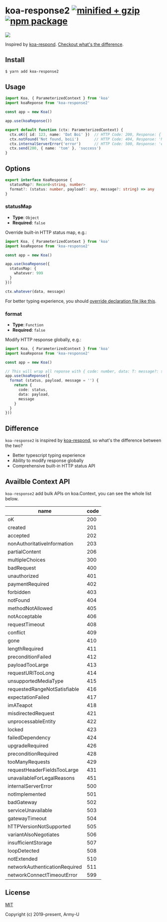 # koa-response2 [![minified + gzip](https://badgen.net/bundlephobia/minzip/koa-response2)](https://bundlephobia.com/result?p=koa-response2) [![npm package](https://flat.badgen.net/npm/v/koa-response2)](https://www.npmjs.com/package/koa-response2)

<img src="https://i.imgur.com/1jFwIsD.png" />

Inspired by [koa-respond](https://github.com/jeffijoe/koa-respond). [Checkout what's the difference](#Difference).

## Install

```bash
$ yarn add koa-response2
```

## Usage

```typescript
import Koa, { ParameterizedContext } from 'koa'
import koaReponse from 'koa-response2'

const app = new Koa()

app.use(koaReponse())

export default function (ctx: ParameterizedContext) {
  ctx.oK({ id: 123, name: 'Dat Boi' })  // HTTP Code: 200, Response: { id: 123, name: 'Dat Boi' }
  ctx.notFound('Not found, boii')       // HTTP Code: 404, Response: 'Not found, boii'
  ctx.internalServerError('error')      // HTTP Code: 500, Response: 'error'
  ctx.send(200, { name: 'tom' }, 'success')
}
```

## Options

```typescript
export interface KoaResponse {
  statusMap?: Record<string, number>
  format?: (status: number, payload?: any, message?: string) => any
}
```

### statusMap

- **Type**: `Object`
- **Required**: `false`

Override built-in HTTP status map, e.g.: 

```typescript
import Koa, { ParameterizedContext } from 'koa'
import koaReponse from 'koa-response2'

const app = new Koa()

app.use(koaReponse({
  statusMap: {
    whatever: 999
  }
}))

ctx.whatever(data, message)
```

For better typing experience, you should [override declaration file like this](https://github.com/Army-U/koa-response2/blob/develop/koa.d.ts).

### format

- **Type**: `Function`
- **Required**: `false`

Modify HTTP response globally, e.g.:

```typescript
import Koa, { ParameterizedContext } from 'koa'
import koaReponse from 'koa-response2'

const app = new Koa()

// This will wrap all reponse with { code: number, data: T: message?: string } construct.
app.use(koaReponse({
  format (status, payload, message = '') {
    return {
      code: status,
      data: payload,
      message
    }
  }
}))
```

## Difference

`koa-response2` is inspired by [koa-respond](https://github.com/jeffijoe/koa-respond), so what's the difference between the two?

- Better typescript typing experience
- Ability to modify response globally
- Comprehensive built-in HTTP status API

## Availble Context API

`koa-response2` add bulk APIs on koa.Context, you can see the whole list below.

| name                          | code |
|-------------------------------|------|
| oK                            | 200  |
| created                       | 201  |
| accepted                      | 202  |
| nonAuthoritativeInformation   | 203  |
| partialContent                | 206  |
| multipleChoices               | 300  |
| badRequest                    | 400  |
| unauthorized                  | 401  |
| paymentRequired               | 402  |
| forbidden                     | 403  |
| notFound                      | 404  |
| methodNotAllowed              | 405  |
| notAcceptable                 | 406  |
| requestTimeout                | 408  |
| conflict                      | 409  |
| gone                          | 410  |
| lengthRequired                | 411  |
| preconditionFailed            | 412  |
| payloadTooLarge               | 413  |
| requestURITooLong             | 414  |
| unsupportedMediaType          | 415  |
| requestedRangeNotSatisfiable  | 416  |
| expectationFailed             | 417  |
| imATeapot                     | 418  |
| misdirectedRequest            | 421  |
| unprocessableEntity           | 422  |
| locked                        | 423  |
| failedDependency              | 424  |
| upgradeRequired               | 426  |
| preconditionRequired          | 428  |
| tooManyRequests               | 429  |
| requestHeaderFieldsTooLarge   | 431  |
| unavailableForLegalReasons    | 451  |
| internalServerError           | 500  |
| notImplemented                | 501  |
| badGateway                    | 502  |
| serviceUnavailable            | 503  |
| gatewayTimeout                | 504  |
| hTTPVersionNotSupported       | 505  |
| variantAlsoNegotiates         | 506  |
| insufficientStorage           | 507  |
| loopDetected                  | 508  |
| notExtended                   | 510  |
| networkAuthenticationRequired | 511  |
| networkConnectTimeoutError    | 599  |

## License

[MIT](https://opensource.org/licenses/MIT)

Copyright (c) 2019-present, Army-U
